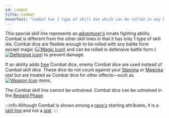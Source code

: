 ```yaml
---
id: combat
title: Combat
hoverText: "Combat has 1 type of skill die which can be rolled in any battle form except Magic."
---
```


This special skill line represents an [adventurer's](/docs/glossary/adventurer) innate fighting ability. Combat is different from the other skill lines in that it has only 1 type of skill die. Combat dice are flexible enough to be rolled with any battle form except magic ([<img src="/icons/magic.svg" alt="Magic Icon" class="icon-svg" />](docs/battles/battle-forms/magic)) and can be rolled in defensive battle form ([<img src="/icons/defensive.svg" alt="Defensive Icon" class="icon-svg" />](docs/battles/battle-forms/defensive)) to prevent damage.

If an ability adds [free](/docs/glossary/free) Combat dice, enemy Combat dice are used instead of Combat skill dice. These dice do not count against your [Stamina](/docs/stats/stamina) or [Magicka](/docs/stats/magicka) stat but are treated as Combat dice for other effects—such as [<img src="/icons/weapon.svg" alt="Weapon Icon" class="icon-svg" />](/docs/items/types/weapon) items.

The Combat skill line cannot be untrained. Combat dice can be untrained in the [Reward Phase](/docs/day/reward-phase).

:::info
Although Combat is shown among a [race's](/docs/adventurer/races) starting attributes, it is a [skill line](/docs/skill-lines/) and not a [stat](/docs/stats).
:::

